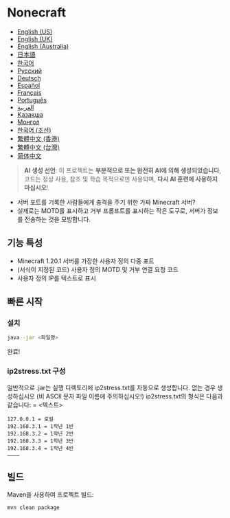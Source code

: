# Nonecraft

- [English (US)](READMEs/README_en_us.md)
- [English (UK)](READMEs/README_en_gb.md)
- [English (Australia)](READMEs/README_en_au.md)
- [日本語](READMEs/README_ja_jp.md)
- [한국어](READMEs/README_ko_kr.md)
- [Русский](READMEs/README_ru_ru.md)
- [Deutsch](READMEs/README_de_de.md)
- [Español](READMEs/README_es_es.md)
- [Français](READMEs/README_fr_fr.md)
- [Português](READMEs/README_pt_pt.md)
- [العربية](READMEs/README_ar_sa.md)
- [Қазақша](READMEs/README_kk_kz.md)
- [Монгол](READMEs/README_mn_mn.md)
- [한국어 (조선)](READMEs/README_ko_kp.md)
- [繁體中文 (香港)](READMEs/README_zh_hk.md)
- [繁體中文 (台灣)](READMEs/README_zh_tw.md)
- [简体中文](READMEs/README_zh_cn.md)

> **AI 생성 선언**: 이 프로젝트는 **부분적으로 또는 완전히 AI에 의해 생성되었습니다**, 코드는 정상 사용, 참조 및 학습 목적으로만 사용되며, **다시 AI 훈련에 사용하지 마십시오**!

- 서버 포트를 기록한 사람들에게 충격을 주기 위한 가짜 Minecraft 서버?
- 실제로는 MOTD를 표시하고 거부 프롬프트를 표시하는 작은 도구로, 서버가 정보를 전송하는 것을 모방합니다.

## 기능 특성

- Minecraft 1.20.1 서버를 가장한 사용자 정의 다중 포트
- (서식이 지정된 코드) 사용자 정의 MOTD 및 거부 연결 요청 코드
- 사용자 정의 IP를 텍스트로 표시

## 빠른 시작

### 설치

```bash
java -jar <파일명>
```
완료!

### ip2stress.txt 구성

일반적으로 .jar는 실행 디렉토리에 ip2stress.txt를 자동으로 생성합니다. 없는 경우 생성하십시오 (비 ASCII 문자 파일 이름에 주의하십시오!)
ip2stress.txt의 형식은 다음과 같습니다:
<IP> = <텍스트>
```text
127.0.0.1 = 로컬
192.168.3.1 = 1학년 1반
192.168.3.2 = 1학년 2반
192.168.3.3 = 1학년 3반
192.168.3.4 = 1학년 4반
…………
```

## 빌드

Maven을 사용하여 프로젝트 빌드:

```bash
mvn clean package
```
